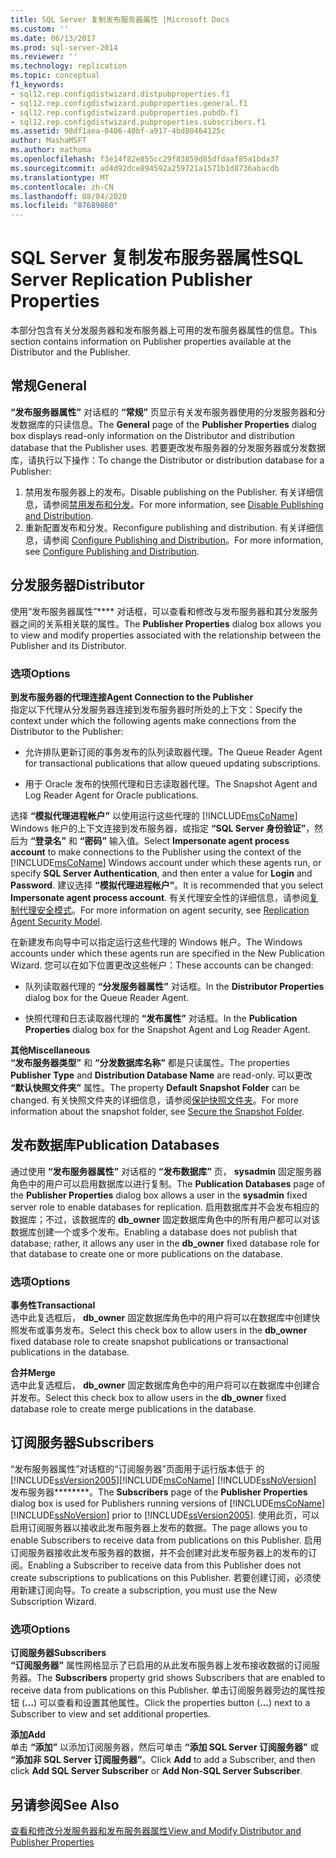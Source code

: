 ```yaml
---
title: SQL Server 复制发布服务器属性 |Microsoft Docs
ms.custom: ''
ms.date: 06/13/2017
ms.prod: sql-server-2014
ms.reviewer: ''
ms.technology: replication
ms.topic: conceptual
f1_keywords:
- sql12.rep.configdistwizard.distpubproperties.f1
- sql12.rep.configdistwizard.pubproperties.general.f1
- sql12.rep.configdistwizard.pubproperties.pubdb.f1
- sql12.rep.configdistwizard.pubproperties.subscribers.f1
ms.assetid: 98df1aea-0406-40bf-a917-4bd80464125c
author: MashaMSFT
ms.author: mathoma
ms.openlocfilehash: f3e14f82e855cc29f83859d85dfdaaf85a1bda37
ms.sourcegitcommit: ad4d92dce894592a259721a1571b1d8736abacdb
ms.translationtype: MT
ms.contentlocale: zh-CN
ms.lasthandoff: 08/04/2020
ms.locfileid: "87689860"
---
```

# <a name="sql-server-replication-publisher-properties"></a><span data-ttu-id="94fa0-102">SQL Server 复制发布服务器属性</span><span class="sxs-lookup"><span data-stu-id="94fa0-102">SQL Server Replication Publisher Properties</span></span>
  <span data-ttu-id="94fa0-103">本部分包含有关分发服务器和发布服务器上可用的发布服务器属性的信息。</span><span class="sxs-lookup"><span data-stu-id="94fa0-103">This section contains information on Publisher properties available at the Distributor and the Publisher.</span></span> 

## <a name="general"></a><span data-ttu-id="94fa0-104">常规</span><span class="sxs-lookup"><span data-stu-id="94fa0-104">General</span></span>  
  <span data-ttu-id="94fa0-105">**“发布服务器属性”** 对话框的 **“常规”** 页显示有关发布服务器使用的分发服务器和分发数据库的只读信息。</span><span class="sxs-lookup"><span data-stu-id="94fa0-105">The **General** page of the **Publisher Properties** dialog box displays read-only information on the Distributor and distribution database that the Publisher uses.</span></span> <span data-ttu-id="94fa0-106">若要更改发布服务器的分发服务器或分发数据库，请执行以下操作：</span><span class="sxs-lookup"><span data-stu-id="94fa0-106">To change the Distributor or distribution database for a Publisher:</span></span>  
  
1.  <span data-ttu-id="94fa0-107">禁用发布服务器上的发布。</span><span class="sxs-lookup"><span data-stu-id="94fa0-107">Disable publishing on the Publisher.</span></span> <span data-ttu-id="94fa0-108">有关详细信息，请参阅[禁用发布和分发](disable-publishing-and-distribution.md)。</span><span class="sxs-lookup"><span data-stu-id="94fa0-108">For more information, see [Disable Publishing and Distribution](disable-publishing-and-distribution.md).</span></span>    
2.  <span data-ttu-id="94fa0-109">重新配置发布和分发。</span><span class="sxs-lookup"><span data-stu-id="94fa0-109">Reconfigure publishing and distribution.</span></span> <span data-ttu-id="94fa0-110">有关详细信息，请参阅 [Configure Publishing and Distribution](configure-publishing-and-distribution.md)。</span><span class="sxs-lookup"><span data-stu-id="94fa0-110">For more information, see [Configure Publishing and Distribution](configure-publishing-and-distribution.md).</span></span>  

## <a name="distributor"></a><span data-ttu-id="94fa0-111">分发服务器</span><span class="sxs-lookup"><span data-stu-id="94fa0-111">Distributor</span></span>
  <span data-ttu-id="94fa0-112">使用“发布服务器属性”\*\*\*\* 对话框，可以查看和修改与发布服务器和其分发服务器之间的关系相关联的属性。</span><span class="sxs-lookup"><span data-stu-id="94fa0-112">The **Publisher Properties** dialog box allows you to view and modify properties associated with the relationship between the Publisher and its Distributor.</span></span>  
  
### <a name="options"></a><span data-ttu-id="94fa0-113">选项</span><span class="sxs-lookup"><span data-stu-id="94fa0-113">Options</span></span>  
 <span data-ttu-id="94fa0-114">**到发布服务器的代理连接**</span><span class="sxs-lookup"><span data-stu-id="94fa0-114">**Agent Connection to the Publisher**</span></span>  
 <span data-ttu-id="94fa0-115">指定以下代理从分发服务器连接到发布服务器时所处的上下文：</span><span class="sxs-lookup"><span data-stu-id="94fa0-115">Specify the context under which the following agents make connections from the Distributor to the Publisher:</span></span>  
  
-   <span data-ttu-id="94fa0-116">允许排队更新订阅的事务发布的队列读取器代理。</span><span class="sxs-lookup"><span data-stu-id="94fa0-116">The Queue Reader Agent for transactional publications that allow queued updating subscriptions.</span></span>  
  
-   <span data-ttu-id="94fa0-117">用于 Oracle 发布的快照代理和日志读取器代理。</span><span class="sxs-lookup"><span data-stu-id="94fa0-117">The Snapshot Agent and Log Reader Agent for Oracle publications.</span></span>  
  
 <span data-ttu-id="94fa0-118">选择 **“模拟代理进程帐户”** 以使用运行这些代理的 [!INCLUDE[msCoName](../../includes/msconame-md.md)] Windows 帐户的上下文连接到发布服务器，或指定 **“SQL Server 身份验证”**，然后为 **“登录名”** 和 **“密码”** 输入值。</span><span class="sxs-lookup"><span data-stu-id="94fa0-118">Select **Impersonate agent process account** to make connections to the Publisher using the context of the [!INCLUDE[msCoName](../../includes/msconame-md.md)] Windows account under which these agents run, or specify **SQL Server Authentication**, and then enter a value for **Login** and **Password**.</span></span> <span data-ttu-id="94fa0-119">建议选择 **“模拟代理进程帐户”**。</span><span class="sxs-lookup"><span data-stu-id="94fa0-119">It is recommended that you select **Impersonate agent process account**.</span></span> <span data-ttu-id="94fa0-120">有关代理安全性的详细信息，请参阅[复制代理安全模式](security/replication-agent-security-model.md)。</span><span class="sxs-lookup"><span data-stu-id="94fa0-120">For more information on agent security, see [Replication Agent Security Model](security/replication-agent-security-model.md).</span></span>  
  
 <span data-ttu-id="94fa0-121">在新建发布向导中可以指定运行这些代理的 Windows 帐户。</span><span class="sxs-lookup"><span data-stu-id="94fa0-121">The Windows accounts under which these agents run are specified in the New Publication Wizard.</span></span> <span data-ttu-id="94fa0-122">您可以在如下位置更改这些帐户：</span><span class="sxs-lookup"><span data-stu-id="94fa0-122">These accounts can be changed:</span></span>  
  
-   <span data-ttu-id="94fa0-123">队列读取器代理的 **“分发服务器属性”** 对话框。</span><span class="sxs-lookup"><span data-stu-id="94fa0-123">In the **Distributor Properties** dialog box for the Queue Reader Agent.</span></span>  
  
-   <span data-ttu-id="94fa0-124">快照代理和日志读取器代理的 **“发布属性”** 对话框。</span><span class="sxs-lookup"><span data-stu-id="94fa0-124">In the **Publication Properties** dialog box for the Snapshot Agent and Log Reader Agent.</span></span>  
  
 <span data-ttu-id="94fa0-125">**其他**</span><span class="sxs-lookup"><span data-stu-id="94fa0-125">**Miscellaneous**</span></span>  
 <span data-ttu-id="94fa0-126">**“发布服务器类型”** 和 **“分发数据库名称”** 都是只读属性。</span><span class="sxs-lookup"><span data-stu-id="94fa0-126">The properties **Publisher Type** and **Distribution Database Name** are read-only.</span></span> <span data-ttu-id="94fa0-127">可以更改 **“默认快照文件夹”** 属性。</span><span class="sxs-lookup"><span data-stu-id="94fa0-127">The property **Default Snapshot Folder** can be changed.</span></span> <span data-ttu-id="94fa0-128">有关快照文件夹的详细信息，请参阅[保护快照文件夹](security/secure-the-snapshot-folder.md)。</span><span class="sxs-lookup"><span data-stu-id="94fa0-128">For more information about the snapshot folder, see [Secure the Snapshot Folder](security/secure-the-snapshot-folder.md).</span></span>  
  

## <a name="publication-databases"></a><span data-ttu-id="94fa0-129">发布数据库</span><span class="sxs-lookup"><span data-stu-id="94fa0-129">Publication Databases</span></span>
  <span data-ttu-id="94fa0-130">通过使用 **“发布服务器属性”** 对话框的 **“发布数据库”** 页， **sysadmin** 固定服务器角色中的用户可以启用数据库以进行复制。</span><span class="sxs-lookup"><span data-stu-id="94fa0-130">The **Publication Databases** page of the **Publisher Properties** dialog box allows a user in the **sysadmin** fixed server role to enable databases for replication.</span></span> <span data-ttu-id="94fa0-131">启用数据库并不会发布相应的数据库；不过，该数据库的 **db_owner** 固定数据库角色中的所有用户都可以对该数据库创建一个或多个发布。</span><span class="sxs-lookup"><span data-stu-id="94fa0-131">Enabling a database does not publish that database; rather, it allows any user in the **db_owner** fixed database role for that database to create one or more publications on the database.</span></span>  
  
### <a name="options"></a><span data-ttu-id="94fa0-132">选项</span><span class="sxs-lookup"><span data-stu-id="94fa0-132">Options</span></span>  
 <span data-ttu-id="94fa0-133">**事务性**</span><span class="sxs-lookup"><span data-stu-id="94fa0-133">**Transactional**</span></span>  
 <span data-ttu-id="94fa0-134">选中此复选框后， **db_owner** 固定数据库角色中的用户将可以在数据库中创建快照发布或事务发布。</span><span class="sxs-lookup"><span data-stu-id="94fa0-134">Select this check box to allow users in the **db_owner** fixed database role to create snapshot publications or transactional publications in the database.</span></span> 
  
 <span data-ttu-id="94fa0-135">**合并**</span><span class="sxs-lookup"><span data-stu-id="94fa0-135">**Merge**</span></span>  
 <span data-ttu-id="94fa0-136">选中此复选框后， **db_owner** 固定数据库角色中的用户将可以在数据库中创建合并发布。</span><span class="sxs-lookup"><span data-stu-id="94fa0-136">Select this check box to allow users in the **db_owner** fixed database role to create merge publications in the database.</span></span>  

## <a name="subscribers"></a><span data-ttu-id="94fa0-137">订阅服务器</span><span class="sxs-lookup"><span data-stu-id="94fa0-137">Subscribers</span></span>

  <span data-ttu-id="94fa0-138">“发布服务器属性”对话框的“订阅服务器”页面用于运行版本低于  的 [!INCLUDE[ssVersion2005](../../includes/ssversion2005-md.md)][!INCLUDE[msCoName](../../includes/msconame-md.md)] [!INCLUDE[ssNoVersion](../../includes/ssnoversion-md.md)] 发布服务器\*\*\*\*\*\*\*\*。</span><span class="sxs-lookup"><span data-stu-id="94fa0-138">The **Subscribers** page of the **Publisher Properties** dialog box is used for Publishers running versions of [!INCLUDE[msCoName](../../includes/msconame-md.md)] [!INCLUDE[ssNoVersion](../../includes/ssnoversion-md.md)] prior to [!INCLUDE[ssVersion2005](../../includes/ssversion2005-md.md)].</span></span> <span data-ttu-id="94fa0-139">使用此页，可以启用订阅服务器以接收此发布服务器上发布的数据。</span><span class="sxs-lookup"><span data-stu-id="94fa0-139">The page allows you to enable Subscribers to receive data from publications on this Publisher.</span></span> <span data-ttu-id="94fa0-140">启用订阅服务器接收此发布服务器的数据，并不会创建对此发布服务器上的发布的订阅。</span><span class="sxs-lookup"><span data-stu-id="94fa0-140">Enabling a Subscriber to receive data from this Publisher does not create subscriptions to publications on this Publisher.</span></span> <span data-ttu-id="94fa0-141">若要创建订阅，必须使用新建订阅向导。</span><span class="sxs-lookup"><span data-stu-id="94fa0-141">To create a subscription, you must use the New Subscription Wizard.</span></span>  
  
### <a name="options"></a><span data-ttu-id="94fa0-142">选项</span><span class="sxs-lookup"><span data-stu-id="94fa0-142">Options</span></span>  
 <span data-ttu-id="94fa0-143">**订阅服务器**</span><span class="sxs-lookup"><span data-stu-id="94fa0-143">**Subscribers**</span></span>  
 <span data-ttu-id="94fa0-144">**“订阅服务器”** 属性网格显示了已启用的从此发布服务器上发布接收数据的订阅服务器。</span><span class="sxs-lookup"><span data-stu-id="94fa0-144">The **Subscribers** property grid shows Subscribers that are enabled to receive data from publications on this Publisher.</span></span> <span data-ttu-id="94fa0-145">单击订阅服务器旁边的属性按钮 (**...**) 可以查看和设置其他属性。</span><span class="sxs-lookup"><span data-stu-id="94fa0-145">Click the properties button (**...**) next to a Subscriber to view and set additional properties.</span></span>  
  
 <span data-ttu-id="94fa0-146">**添加**</span><span class="sxs-lookup"><span data-stu-id="94fa0-146">**Add**</span></span>  
 <span data-ttu-id="94fa0-147">单击 **“添加”** 以添加订阅服务器，然后可单击 **“添加 SQL Server 订阅服务器”** 或 **“添加非 SQL Server 订阅服务器”**。</span><span class="sxs-lookup"><span data-stu-id="94fa0-147">Click **Add** to add a Subscriber, and then click **Add SQL Server Subscriber** or **Add Non-SQL Server Subscriber**.</span></span>  

## <a name="see-also"></a><span data-ttu-id="94fa0-148">另请参阅</span><span class="sxs-lookup"><span data-stu-id="94fa0-148">See Also</span></span>  
 [<span data-ttu-id="94fa0-149">查看和修改分发服务器和发布服务器属性</span><span class="sxs-lookup"><span data-stu-id="94fa0-149">View and Modify Distributor and Publisher Properties</span></span>](view-and-modify-distributor-and-publisher-properties.md)   

  
  
